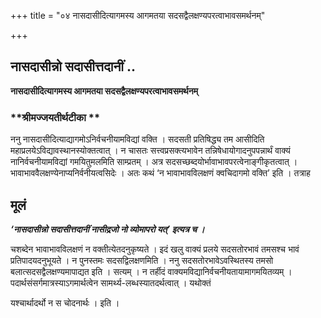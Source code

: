 +++
title = "०४ नासदासीदित्यागमस्य आगमतया सदसद्वैलक्षण्यपरत्वाभावसमर्थनम्"

+++


## नासदासीन्नो सदासीत्तदानीं ..

**नासदासीदित्यागमस्य आगमतया सदसद्वैलक्षण्यपरत्वाभावसमर्थनम्**

### **श्रीमज्जयतीर्थटीका **

ननु नासदासीदित्याद्यागमोऽनिर्वचनीयामविद्यां वक्ति । सदसती प्रतिषिद्ध्य तम आसीदिति महाप्रलयेऽविद्यावस्थानस्योक्तत्वात् । न चासतः सत्त्वप्रसक्त्यभावेन तन्निषेधायोगादनुपपन्नार्थं वाक्यं नानिर्वचनीयामविद्यां गमयितुमलमिति साम्प्रतम् । अत्र सदसच्छब्दयोर्भावाभावपरत्वेनाङ्गीकृतत्वात् । भावाभाववैलक्षण्येनाप्यनिर्वनीयत्वसिदेः । अतः कथं ‘न भावाभावविलक्षणं क्वचिदागमो वक्ति’ इति । तत्राह

## **मूलं**

***‘नासदासीन्नो सदासीत्तदानीं नासीद्रजो नो व्योमापरो यत्’ इत्यत्र च ।***

चशब्देन भावाभावविलक्षणं न वक्तीत्येतदनुकृष्यते । इदं खलु वाक्यं प्रलये सदसतोरभावं तमसश्च भावं प्रतिपादयदनुभूयते । न पुनस्तमः सदसद्विलक्षणमिति । ननु सदसतोरभावेऽवस्थितस्य तमसो बलात्सदसद्वैलक्षण्यमापाद्यत इति । सत्यम् । न तर्हीदं वाक्यमविद्यानिर्वचनीयतायामागमयितव्यम् । पदार्थसंसर्गमात्रस्याऽगमार्थत्वेन सामर्थ्य-लब्धस्यातदर्थत्वात् । यथोक्तं

यश्चार्थादर्थो न स चोदनार्थः । इति ।

